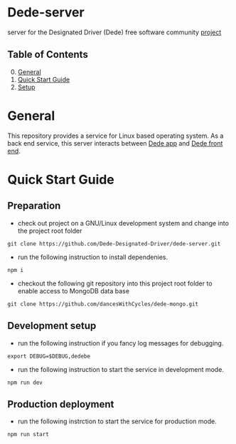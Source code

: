 # Dede-server

server for the Designated Driver (Dede) free software community
[project](https://dedriver.org)

## Table of Contents
0. [General](#General)
1. [Quick Start Guide](#Quick-Start-Guide)
2. [Setup](doc/setup.md)

# General

This repository provides a service for Linux based operating system.
As a back end service,
this server interacts between
[Dede app](https://github.com/Dede-Designated-Driver/dede-android)
and
[Dede front end](https://github.com/Dede-Designated-Driver/dede-front-end).

# Quick Start Guide

## Preparation

* check out project on a GNU/Linux development system and change into the project root folder

```
git clone https://github.com/Dede-Designated-Driver/dede-server.git
```

* run the following instruction to install dependenies.

```
npm i
```

* checkout the following git repository into this project root folder to enable access to MongoDB data base

```
git clone https://github.com/dancesWithCycles/dede-mongo.git
```

## Development setup

* run the following instruction if you fancy log messages for debugging.

```
export DEBUG=$DEBUG,dedebe
```

* run the following instruction to start the service in development mode.

```
npm run dev

```

## Production deployment

* run the following instrction to start the service for production mode.

```
npm run start
```
